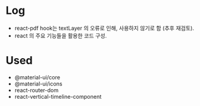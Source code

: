 # Log
- react-pdf hook는 textLayer 의 오류로 인해, 사용하지 않기로 함 (추후 재검토).
- react 의 주요 기능들을 활용한 코드 구성.

# Used
- @material-ui/core 
- @material-ui/icons
- react-router-dom
- react-vertical-timeline-component